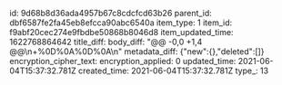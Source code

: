 id: 9d68b8d36ada4957b67c8cdcfcd63b26
parent_id: dbf6587fe2fa45eb8efcca90abc6540a
item_type: 1
item_id: f9abf20cec274e9fbdbe50868b8046d8
item_updated_time: 1622768864642
title_diff: 
body_diff: "@@ -0,0 +1,4 @@\\n+%0D%0A%0D%0A\\n"
metadata_diff: {"new":{},"deleted":[]}
encryption_cipher_text: 
encryption_applied: 0
updated_time: 2021-06-04T15:37:32.781Z
created_time: 2021-06-04T15:37:32.781Z
type_: 13
